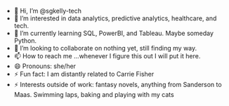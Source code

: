 - 👋 Hi, I’m @sgkelly-tech
- 👀 I’m interested in data analytics, predictive analytics, healthcare, and tech.
- 🌱 I’m currently learning SQL, PowerBI, and Tableau. Maybe someday Python. 
- 💞️ I’m looking to collaborate on nothing yet, still finding my way. 
- 📫 How to reach me ...whenever I figure this out I will put it here. 
- 😄 Pronouns: she/her
- ⚡ Fun fact: I am distantly related to Carrie Fisher
- ⚡ Interests outside of work: fantasy novels, anything from Sanderson to Maas. Swimming laps, baking and playing with my cats

<!---
sgkelly-tech/sgkelly-tech is a ✨ special ✨ repository because its `README.md` (this file) appears on your GitHub profile.
You can click the Preview link to take a look at your changes.
--->
